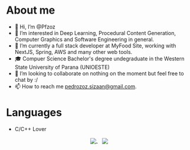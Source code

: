 # About me

- 👋 Hi, I’m @Pfzoz
- 👀 I’m interested in Deep Learning, Procedural Content Generation, Computer Graphics and Software Engineering in general.
- 🌱 I’m currently a full stack developer at MyFood Site, working with NextJS, Spring, AWS and many other web tools. 
- 🎓 Compuer Science Bachelor's degree undegraduate in the Western State University of Parana (UNIOESTE)
- 💞️ I’m looking to collaborate on nothing on the moment but feel free to chat by :/
- 📫 How to reach me pedrozoz.sizaan@gmail.com.

# Languages

- C/C++ Lover

<div align="center">
  <a href="https://github.com/Pfzoz">
    <img align="center" src="https://github-readme-stats.vercel.app/api?username=Pfzoz&show_icons=true&theme=github_dark" />
  </a>
  &nbsp;&nbsp;
  <a href="https://github.com/Pfzoz/github-readme-stats">
    <img align="center" src="https://github-readme-stats.vercel.app/api/top-langs/?username=Pfzoz&layout=compact&theme=github_dark" />
  </a>
</div>
